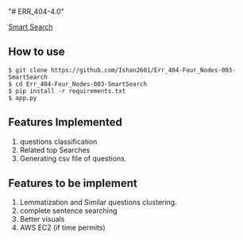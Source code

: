 "# ERR_404-4.0" 

[Smart Search](https://smart-search-app.herokuapp.com/)

## How to use
```
$ git clone https://github.com/Ishan2601/Err_404-Four_Nodes-003-SmartSearch
$ cd Err_404-Four_Nodes-003-SmartSearch 
$ pip install -r requirements.txt
$ app.py
```
## Features Implemented
1. questions classification
2. Related top Searches
3. Generating csv file of questions.

## Features to be implement 
1. Lemmatization and Similar questions clustering.
2. complete sentence searching
3. Better visuals
4. AWS EC2 (if time permits)
